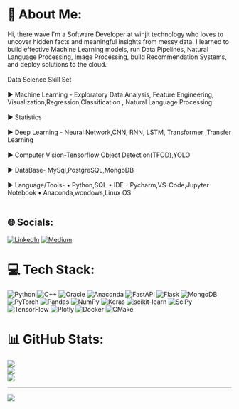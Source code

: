# 💫 About Me:
Hi, there wave I'm a Software Developer at winjit technology who loves to uncover hidden facts and meaningful insights from messy data. I learned to build effective Machine Learning models, run Data Pipelines, Natural Language Processing, Image Processing, build Recommendation Systems, and deploy solutions to the cloud.<br><br>Data Science Skill Set<br><br>► Machine Learning - Exploratory Data Analysis, Feature Engineering, Visualization,Regression,Classification , Natural Language Processing<br><br>► Statistics<br><br>► Deep Learning - Neural Network,CNN, RNN, LSTM, Transformer ,Transfer Learning<br><br>► Computer Vision-Tensorflow Object Detection(TFOD),YOLO<br><br>► DataBase- MySql,PostgreSQL,MongoDB<br><br>► Language/Tools- • Python,SQL • IDE - Pycharm,VS-Code,Jupyter Notebook • Anaconda,wondows,Linux OS<br><br>


## 🌐 Socials:
[![LinkedIn](https://img.shields.io/badge/LinkedIn-%230077B5.svg?logo=linkedin&logoColor=white)](https://linkedin.com/in/chetan-yeola-498344ab) [![Medium](https://img.shields.io/badge/Medium-12100E?logo=medium&logoColor=white)](https://medium.com/@yeola41) 

# 💻 Tech Stack:
![Python](https://img.shields.io/badge/python-3670A0?style=for-the-badge&logo=python&logoColor=ffdd54) ![C++](https://img.shields.io/badge/c++-%2300599C.svg?style=for-the-badge&logo=c%2B%2B&logoColor=white) ![Oracle](https://img.shields.io/badge/Oracle-F80000?style=for-the-badge&logo=oracle&logoColor=white) ![Anaconda](https://img.shields.io/badge/Anaconda-%2344A833.svg?style=for-the-badge&logo=anaconda&logoColor=white) ![FastAPI](https://img.shields.io/badge/FastAPI-005571?style=for-the-badge&logo=fastapi) ![Flask](https://img.shields.io/badge/flask-%23000.svg?style=for-the-badge&logo=flask&logoColor=white) ![MongoDB](https://img.shields.io/badge/MongoDB-%234ea94b.svg?style=for-the-badge&logo=mongodb&logoColor=white) ![PyTorch](https://img.shields.io/badge/PyTorch-%23EE4C2C.svg?style=for-the-badge&logo=PyTorch&logoColor=white) ![Pandas](https://img.shields.io/badge/pandas-%23150458.svg?style=for-the-badge&logo=pandas&logoColor=white) ![NumPy](https://img.shields.io/badge/numpy-%23013243.svg?style=for-the-badge&logo=numpy&logoColor=white) ![Keras](https://img.shields.io/badge/Keras-%23D00000.svg?style=for-the-badge&logo=Keras&logoColor=white) ![scikit-learn](https://img.shields.io/badge/scikit--learn-%23F7931E.svg?style=for-the-badge&logo=scikit-learn&logoColor=white) ![SciPy](https://img.shields.io/badge/SciPy-%230C55A5.svg?style=for-the-badge&logo=scipy&logoColor=%white) ![TensorFlow](https://img.shields.io/badge/TensorFlow-%23FF6F00.svg?style=for-the-badge&logo=TensorFlow&logoColor=white) ![Plotly](https://img.shields.io/badge/Plotly-%233F4F75.svg?style=for-the-badge&logo=plotly&logoColor=white) ![Docker](https://img.shields.io/badge/docker-%230db7ed.svg?style=for-the-badge&logo=docker&logoColor=white) ![CMake](https://img.shields.io/badge/CMake-%23008FBA.svg?style=for-the-badge&logo=cmake&logoColor=white)
# 📊 GitHub Stats:
![](https://github-readme-stats.vercel.app/api?username=chetan-yeola&theme=dark&hide_border=false&include_all_commits=true&count_private=false)<br/>
![](https://github-readme-streak-stats.herokuapp.com/?user=chetan-yeola&theme=dark&hide_border=false)<br/>
![](https://github-readme-stats.vercel.app/api/top-langs/?username=chetan-yeola&theme=dark&hide_border=false&include_all_commits=true&count_private=false&layout=compact)

---
[![](https://visitcount.itsvg.in/api?id=chetan-yeola&icon=0&color=0)](https://visitcount.itsvg.in)
